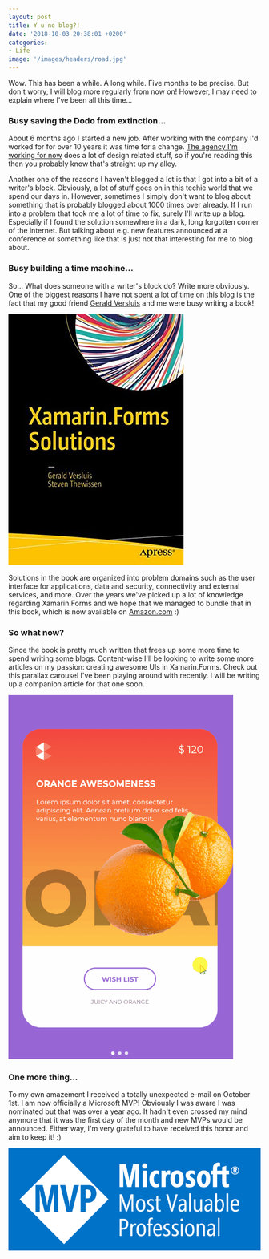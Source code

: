 ```yaml
---
layout: post
title: Y u no blog?!
date: '2018-10-03 20:38:01 +0200'
categories:
- Life
image: '/images/headers/road.jpg'
---
```


Wow. This has been a while. A long while. Five months to be precise. But don't worry, I will blog more regularly from now on! However, I may need to explain where I've been all this time...

### Busy saving the Dodo from extinction...

About 6 months ago I started a new job. After working with the company I'd worked for for over 10 years it was time for a change. [The agency I'm working for now](https://dotcontrol.com/) does a lot of design related stuff, so if you're reading this then you probably know that's straight up my alley.

Another one of the reasons I haven't blogged a lot is that I got into a bit of a writer's block. Obviously, a lot of stuff goes on in this techie world that we spend our days in. However, sometimes I simply don't want to blog about something that is probably blogged about 1000 times over already. If I run into a problem that took me a lot of time to fix, surely I'll write up a blog. Especially if I found the solution somewhere in a dark, long forgotten corner of the internet. But talking about e.g. new features announced at a conference or something like that is just not that interesting for me to blog about.

### Busy building a time machine...

So... What does someone with a writer's block do? Write more obviously. One of the biggest reasons I have not spent a lot of time on this blog is the fact that my good friend [Gerald Versluis](https://www.verslu.is) and me were busy writing a book! 

![](/images/posts/book.jpg)

Solutions in the book are organized into problem domains such as the user interface for applications, data and security, connectivity and external services, and more. Over the years we've picked up a lot of knowledge regarding Xamarin.Forms and we hope that we managed to bundle that in this book, which is now available on [Amazon.com](https://www.amazon.com/Xamarin-Forms-Solutions-Gerald-Versluis/dp/1484241339/) :)

### So what now?

Since the book is pretty much written that frees up some more time to spend writing some blogs. Content-wise I'll be looking to write some more articles on my passion: creating awesome UIs in Xamarin.Forms. Check out this parallax carousel I've been playing around with recently. I will be writing up a companion article for that one soon. 

![](/images/posts/parallaxcarousel.gif)

### One more thing...

To my own amazement I received a totally unexpected e-mail on October 1st. I am now officially a Microsoft MVP! Obviously I was aware I was nominated but that was over a year ago. It hadn't even crossed my mind anymore that it was the first day of the month and new MVPs would be announced. Either way, I'm very grateful to have received this honor and aim to keep it! :)

![](/images/posts/MVP_Logo_Horizontal_Preferred_Cyan300_RGB_300ppi.png)